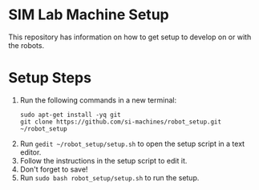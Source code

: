 # SIM Lab Machine Setup
This repository has information on how to get setup to develop on or with the robots.

# Setup Steps

1. Run the following commands in a new terminal:
    ```
    sudo apt-get install -yq git
    git clone https://github.com/si-machines/robot_setup.git ~/robot_setup
    ```
2. Run `gedit ~/robot_setup/setup.sh` to open the setup script in a text editor.
3. Follow the instructions in the setup script to edit it.
4. Don't forget to save!
5. Run `sudo bash robot_setup/setup.sh` to run the setup.
